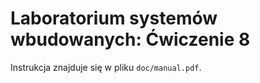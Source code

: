 # Laboratorium systemów wbudowanych: Ćwiczenie 8

Instrukcja znajduje się w pliku `doc/manual.pdf`.
